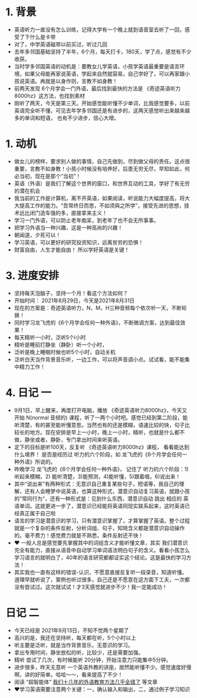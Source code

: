 # 1. 背景
   - 英语听力一直没有怎么训练，记得大学有一个晚上就到语音室去听了一回，感受了下什么是卡带
   - 对了，中学英语磁带以前买过，听过几回
   - 去年多邻国基础坚持了半年，6个月，每天打卡，180天，学了点，感觉有不少收获。
   - 当时学多邻国英语的动机是：要教女儿学英语，小孩学英语最重要是语言环境，如果父母能再家说英语，学起来自然就容易，自己学好了，可以再家跟小孩说英语。再就是以身作则，言教不如身教！
   - 前两天发现 6个月学会一门外语，最后找到最快的方法是 《奇迹英语听力8000hz》这方法，也找到素材
   - 刚听了两天，今天是第三天。开始感觉能听懂不少单词，比我感觉要多，以前英语完全听不懂，可见去年学多邻国还是有进步的，这两天感觉听出来越来越多的单词和短语， 也有不少进步，信心大增。


# 1. 动机
  - 做女儿的榜样，要求别人做的事情，自己先做到，尽到做父母的责任。这点很重要，言教不如身教！小孩小时候没有培养好，后患无穷无尽，早知如此，何必当初，现在是那个“当初”！
  - 英语（外语）是我们了解这个世界的窗口，和世界互动的工具，学好了有无穷的潜在机会
  - 我当前的工作是计算机，离不开英语，如果阅读，听说能力大幅度提高，将大大提高工作的能力。“吾常终日而思，不如须與之所学”，接受先进的思想，技术远比闭门造车强的多，直接拿来主义！
  - 学习一门外语，可以防止老年痴呆，到老年了也不会无所事事。
  - 把学习外语当一种兴趣，这是一种高尚的兴趣！
  - 朝闻道，夕死可以！
  - 学习英语，可以更好的研究投资知识，远离贫穷的恐惧！
  - 财富自由，人生才能自由！ 所以学好英语是关键！
   
# 3. 进度安排
  - 坚持每天泡脑子，坚持一个月！看这个方法如何？
  - 开始时间： 2021年8月29日，今天是2021年8月31日
  - 现在的方案是：奇迹英语听力，N，M，H三种音频每个依次听一天，不断轮换！
  - 同时学习龙飞虎的《6个月学会任何一种外语》，不断微调方案，达到最佳效果！
  - 每天精听一小时，泛听5个i小时
  - 精听是睡前打静坐（静卧）听一个小时，
  - 泛听是晚上睡眠时候也听5个小时，自动关机
  - 泛听白天当作背景音乐听，一边工作，可以将声音调小点。试试看，能不能集中精力工作！

# 4. 日记 一
- 9月1日，早上醒来，再度打开电脑，播放 《奇迹英语听力8000hz》，今天又开始 N(normal 音频的) 课程，听了一两个小时吧。感觉已经到第二阶段，能听清楚，有的甚至能听懂意思。当然也有的还是模糊，语速比较的快，句子比较长的地方。现在安排是早上一小时，晚上一小时，精听，也就是什么都不做，静坐或者，静卧，专门拿出时间来听英语。
- 定下的目标是听100天，反复听 《奇迹英语听力8000hz》课程， 看看能达到什么境界！ 是否是经历过 听力的六个阶段，如 龙飞虎的《6个月学会任何一种外语》所说的。
- 昨晚学习 龙飞虎的《6个月学会任何一种外语》， 记住了 听力的六个阶段：1) 听起来模糊，2) 能听清楚，3)能预测，4)能听懂，5)跟着唱，6)说出来！ 
- 其中“说出来"有两种形式：无意识自己重复某些句子，短语等，我自己的理解，还有人会睡梦中说英语，也算这种形式，潜意识自动复习英语，就跟小孩的”常同行为“，还有一种形式是：见到什么东西，潜意识自动 跳出 相应的 英语单词。这就更进一步了，潜意识已经能将英语同现实联系起来，这时英语已经真正属于自己啦
- 语言的学习是潜意识的学习，只有潜意识掌握了，才算掌握了英语。整个过程就是一个复杂的条件反射，分析词组、句子，知晓含义都是潜意识自动操作的。毫不费力！感觉费力就是不熟悉，条件反射还不快！
- ❤️ 一般人总是感觉要先掌握其中的词组含义才能听懂文章，其实 我们潜意识完全有能力，直接从语音中自动学习单词语法明白句子的含义。看看小孩怎么学习语言的就明白了，40年的语言研究都都证实这个结论。这是最快的学习方法！ 
- 其实我也一直有这样的错误-认识，不愿意直接反复听一段录音，知道听懂。道理早就听说了，案例也听过很多，自己还是不愿意在这方面下工夫，一次都没有尝试过。这次就试试！才3天感觉就进步不少！我一定能成功！

# 日记 二
- 今天已经是 2021年9月13日，不知不觉两个星期了
- 高兴的是，我还在坚持听，每天都在听，5个小时以上
- 听主要是泛听，就是当作背景音乐，无意识的学习。
- 拿出专用时间，静坐放松的听，比较少，还是需要加强。
- 精听 尝试了几次，有时候能听 20分钟，开始注意力只能集中5分钟。
- 进步很多，昨天无意听 一个英语外教的讲座，居然能听懂不少。感觉速度好慢啊，讲的好简单。哈哈～～，看来提高了不少！
- 阅读 “超智能体” [我们十几年的外语教育方法几乎全错了](https://zhuanlan.zhihu.com/p/51717106) 等文章
- ❤️学习英语需要注意两个关键：一，确认输入和输出，二，通过例子学习知识
